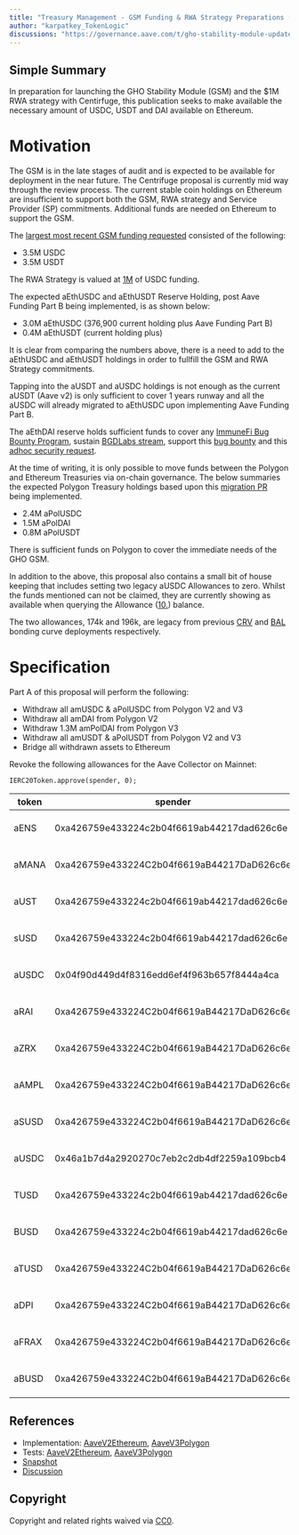 ```yaml
---
title: "Treasury Management - GSM Funding & RWA Strategy Preparations (Part 1)"
author: "karpatkey_TokenLogic"
discussions: "https://governance.aave.com/t/gho-stability-module-update/14442/10"
---
```


## Simple Summary

In preparation for launching the GHO Stability Module (GSM) and the $1M RWA strategy with Centirfuge, this publication seeks to make available the necessary amount of USDC, USDT and DAI available on Ethereum.

# Motivation

The GSM is in the late stages of audit and is expected to be available for deployment in the near future. The Centrifuge proposal is currently mid way through the review process. The current stable coin holdings on Ethereum are insufficient to support both the GSM, RWA strategy and Service Provider (SP) commitments. Additional funds are needed on Ethereum to support the GSM.

The [largest most recent GSM funding requested](https://governance.aave.com/t/gho-stability-module-update/14442/10) consisted of the following:

- 3.5M USDC
- 3.5M USDT

The RWA Strategy is valued at [1M](https://governance.aave.com/t/arfc-aave-treasury-rwa-allocation/14790) of USDC funding.

The expected aEthUSDC and aEthUSDT Reserve Holding, post Aave Funding Part B being implemented, is as shown below:

- 3.0M aEthUSDC (376,900 current holding plus Aave Funding Part B)
- 0.4M aEthUSDT (current holding plus)

It is clear from comparing the numbers above, there is a need to add to the aEthUSDC and aEthUSDT holdings in order to fullfill the GSM and RWA Strategy commitments.

Tapping into the aUSDT and aUSDC holdings is not enough as the current aUSDT (Aave v2) is only sufficient to cover 1 years runway and all the aUSDC will already migrated to aEthUSDC upon implementing Aave Funding Part B.

The aEthDAI reserve holds sufficient funds to cover any [ImmuneFi Bug Bounty Program](ipns://app.aave.com/governance/proposal/325/), sustain [BGDLabs stream](ipns://app.aave.com/governance/proposal/311/), support this [bug bounty](https://governance.aave.com/t/bgd-request-for-bounty-payout-december-2023/15826) and this [adhoc security request](https://governance.aave.com/t/arfc-bgd-security-budget-request-december-2023/15783).

At the time of writing, it is only possible to move funds between the Polygon and Ethereum Treasuries via on-chain governance. The below summaries the expected Polygon Treasury holdings based upon this [migration PR](https://github.com/bgd-labs/aave-proposals-v3/pull/126) being implemented.

- 2.4M aPolUSDC
- 1.5M aPolDAI
- 0.8M aPolUSDT

There is sufficient funds on Polygon to cover the immediate needs of the GHO GSM.

In addition to the above, this proposal also contains a small bit of house keeping that includes setting two legacy aUSDC Allowances to zero. Whilst the funds mentioned can not be claimed, they are currently showing as available when querying the Allowance ([10.](https://etherscan.io/address/0xBcca60bB61934080951369a648Fb03DF4F96263C#readProxyContract)) balance.

The two allowances, 174k and 196k, are legacy from previous [CRV](https://app.aave.com/governance/proposal/146) and [BAL](https://app.aave.com/governance/proposal/115) bonding curve deployments respectively.

# Specification

Part A of this proposal will perform the following:

- Withdraw all amUSDC & aPolUSDC from Polygon V2 and V3
- Withdraw all amDAI from Polygon V2
- Withdraw 1.3M amPolDAI from Polygon V3
- Withdraw all amUSDT & aPolUSDT from Polygon V2 and V3
- Bridge all withdrawn assets to Ethereum

Revoke the following allowances for the Aave Collector on Mainnet:

`IERC20Token.approve(spender, 0);`

|token|spender|description|
|---|---|---|
|aENS|0xa426759e433224c2b04f6619ab44217dad626c6e|Aave Collector Consolidation|
|aMANA|0xa426759e433224C2b04f6619aB44217DaD626c6e|Aave Collector Consolidation|
|aUST|0xa426759e433224c2b04f6619ab44217dad626c6e|Aave Collector Consolidation|
|sUSD|0xa426759e433224c2b04f6619ab44217dad626c6e|Aave Collector Consolidation|
|aUSDC|0x04f90d449d4f8316edd6ef4f963b657f8444a4ca|One Way Bonding Curve|
|aRAI|0xa426759e433224C2b04f6619aB44217DaD626c6e|Aave Collector Consolidation|
|aZRX|0xa426759e433224C2b04f6619aB44217DaD626c6e|Aave Collector Consolidation|
|aAMPL|0xa426759e433224C2b04f6619aB44217DaD626c6e|Aave Collector Consolidation|
|aSUSD|0xa426759e433224C2b04f6619aB44217DaD626c6e|Aave Collector Consolidation|
|aUSDC|0x46a1b7d4a2920270c7eb2c2db4df2259a109bcb4|CRV Bad Debt Repayment|
|TUSD|0xa426759e433224c2b04f6619ab44217dad626c6e|Aave Collector Consolidation|
|BUSD|0xa426759e433224c2b04f6619ab44217dad626c6e|Aave Collector Consolidation|
|aTUSD|0xa426759e433224C2b04f6619aB44217DaD626c6e|Aave Collector Consolidation|
|aDPI|0xa426759e433224C2b04f6619aB44217DaD626c6e|Aave Collector Consolidation|
|aFRAX|0xa426759e433224C2b04f6619aB44217DaD626c6e|Aave Collector Consolidation|
|aBUSD|0xa426759e433224C2b04f6619aB44217DaD626c6e|Aave Collector Consolidation|

## References

- Implementation: [AaveV2Ethereum](https://github.com/bgd-labs/aave-proposals-v3/blob/main/src/20231229_Multi_TreasuryManagementGSMFundingRWAStrategyPreparationsPart1/AaveV2Ethereum_TreasuryManagementGSMFundingRWAStrategyPreparationsPart1_20231229.sol), [AaveV3Polygon](https://github.com/bgd-labs/aave-proposals-v3/blob/main/src/20231229_Multi_TreasuryManagementGSMFundingRWAStrategyPreparationsPart1/AaveV3Polygon_TreasuryManagementGSMFundingRWAStrategyPreparationsPart1_20231229.sol)
- Tests: [AaveV2Ethereum](https://github.com/bgd-labs/aave-proposals-v3/blob/main/src/20231229_Multi_TreasuryManagementGSMFundingRWAStrategyPreparationsPart1/AaveV2Ethereum_TreasuryManagementGSMFundingRWAStrategyPreparationsPart1_20231229.t.sol), [AaveV3Polygon](https://github.com/bgd-labs/aave-proposals-v3/blob/main/src/20231229_Multi_TreasuryManagementGSMFundingRWAStrategyPreparationsPart1/AaveV3Polygon_TreasuryManagementGSMFundingRWAStrategyPreparationsPart1_20231229.t.sol)
- [Snapshot](TODO)
- [Discussion](https://governance.aave.com/t/gho-stability-module-update/14442/10)

## Copyright

Copyright and related rights waived via [CC0](https://creativecommons.org/publicdomain/zero/1.0/).
